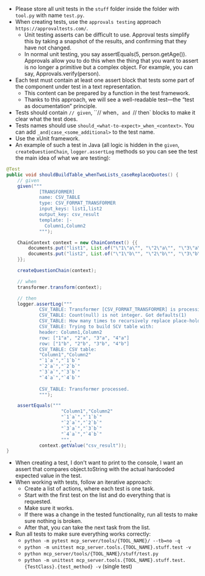 - Please store all unit tests in the `stuff` folder inside the folder with `tool.py` with name `test.py`.
- When creating tests, use the `approvals testing` approach `https://approvaltests.com/`. 
  + Unit testing asserts can be difficult to use. Approval tests simplify this by taking a snapshot of the results, and confirming that they have not changed. 
  + In normal unit testing, you say assertEquals(5, person.getAge()). Approvals allow you to do this when the thing that you want to assert is no longer a primitive but a complex object. For example, you can say, Approvals.verify(person).
- Each test must contain at least one assert block that tests some part of the component under test in a text representation. 
  + This content can be prepared by a function in the test framework. 
  + Thanks to this approach, we will see a well-readable test—the “test as documentation” principle.
- Tests should contain `// given`, ``// when`, and `// then` blocks to make it clear what the test does.
- Tests names should use `should_<what-to-expect>_when_<context>`. You can add `_and|case_<some_additional>` to the test name.
- Use the xUnit framework.
- An example of such a test in Java (all logic is hidden in the `given`, `createQuestionChain`, `logger.assertLog` methods so you can see the test the main idea of what we are testing):
```java
@Test
public void shouldBuildTable_whenTwoLists_caseReplaceQuotes() {
    // given
    given("""
            [TRANSFORMER]
            name: CSV_TABLE
            type: CSV_FORMAT_TRANSFORMER
            input_keys: list1,list2
            output_key: csv_result
            template: |-
              Column1,Column2
            """);

    ChainContext context = new ChainContext() {{
        documents.put("list1", List.of("\"1\"a\"", "\"2\"a\"", "\"3\"a\"", "\"4\"a\""));
        documents.put("list2", List.of("\"1\"b\"", "\"2\"b\"", "\"3\"b\"", "\"4\"b\""));
    }};

    createQuestionChain(context);

    // when
    transformer.transform(context);

    // then
    logger.assertLog("""
            CSV_TABLE: Transformer [CSV_FORMAT_TRANSFORMER] is processing.
            CSV_TABLE: Count(null) is not integer. Got defaults(1)
            CSV_TABLE: How many times to recursively replace place-holders in prompt before getting result: 1
            CSV_TABLE: Trying to build SCV table with:
            header: Column1,Column2
            row: ["1"a", "2"a", "3"a", "4"a"]
            row: ["1"b", "2"b", "3"b", "4"b"]
            CSV_TABLE: CSV table:
            "Column1","Column2"
            "`1`a`","`1`b`"
            "`2`a`","`2`b`"
            "`3`a`","`3`b`"
            "`4`a`","`4`b`"
            
            CSV_TABLE: Transformer processed.
            """);

    assertEquals("""
                    "Column1","Column2"
                    "`1`a`","`1`b`"
                    "`2`a`","`2`b`"
                    "`3`a`","`3`b`"
                    "`4`a`","`4`b`"
                    """,
            context.getValue("csv_result"));
}
```
- When creating a test, I don't want to print to the console, I want an assert that compares object.toString with the actual hardcoded expected value in the test.
- When working with tests, follow an iterative approach:
  + Create a list of actions, where each test is one task.
  + Start with the first test on the list and do everything that is requested.
  + Make sure it works. 
  + If there was a change in the tested functionality, run all tests to make sure nothing is broken.
  + After that, you can take the next task from the list. 
- Run all tests to make sure everything works correctly: 
  + `python -m pytest mcp_server/tools/{TOOL_NAME}/ --tb=no -q`
  + `python -m unittest mcp_server.tools.{TOOL_NAME}.stuff.test -v`
  + `python mcp_server/tools/{TOOL_NAME}/stuff/test.py`
  + `python -m unittest mcp_server.tools.{TOOL_NAME}.stuff.test.{TestClass}.{test_method} -v` (single test)